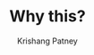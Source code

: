 ---
layout: post
published: true
title: "Why this?"
author: "Krishang Patney"
categories: resources
tags: [documentation,sample]
image: arctic-2.jpg
---